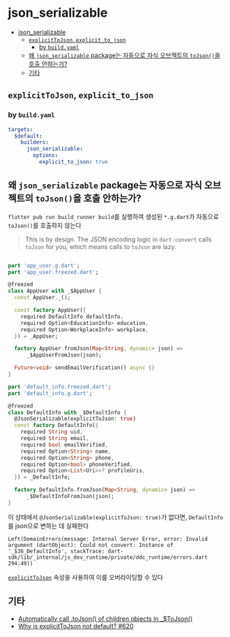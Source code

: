# json_serializable

- [json\_serializable](#json_serializable)
    - [`explicitToJson`, `explicit_to_json`](#explicittojson-explicit_to_json)
        - [by `build.yaml`](#by-buildyaml)
    - [왜 `json_serializable` package는 자동으로 자식 오브젝트의 `toJson()`을 호출 안하는가?](#왜-json_serializable-package는-자동으로-자식-오브젝트의-tojson을-호출-안하는가)
    - [기타](#기타)

## `explicitToJson`, `explicit_to_json`

### by `build.yaml`

```yaml
targets:
  $default:
    builders:
      json_serializable:
        options:
          explicit_to_json: true
```

## 왜 `json_serializable` package는 자동으로 자식 오브젝트의 `toJson()`을 호출 안하는가?

`flutter pub run build_runner build`를 실행하여 생성된 `*.g.dart`가 자동으로 `toJson()`를 호출하지 않는다

> This is by design. The JSON encoding logic in `dart:convert` calls `toJson` for you, which means calls to `toJson` are lazy.

```dart

part 'app_user.g.dart';
part 'app_user.freezed.dart';

@freezed
class AppUser with _$AppUser {
  const AppUser._();

  const factory AppUser({
    required DefaultInfo defaultInfo,
    required Option<EducationInfo> education,
    required Option<WorkplaceInfo> workplace,
  }) = _AppUser;

  factory AppUser.fromJson(Map<String, dynamic> json) =>
      _$AppUserFromJson(json);

  Future<void> sendEmailVerification() async {}
}
```

```dart
part 'default_info.freezed.dart';
part 'default_info.g.dart';

@freezed
class DefaultInfo with _$DefaultInfo {
  @JsonSerializable(explicitToJson: true)
  const factory DefaultInfo({
    required String uid,
    required String email,
    required bool emailVerified,
    required Option<String> name,
    required Option<String> phone,
    required Option<bool> phoneVerified,
    required Option<List<Uri>>? profileUris,
  }) = _DefaultInfo;

  factory DefaultInfo.fromJson(Map<String, dynamic> json) =>
      _$DefaultInfoFromJson(json);
}
```

이 상태에서 `@JsonSerializable(explicitToJson: true)`가 없다면, `DefaultInfo`를 json으로 변하는 데 실패한다

```log
Left(DomainErrors(message: Internal Server Error, error: Invalid argument (dartObject): Could not convert: Instance of '_$36_DefaultInfo', stackTrace: dart-sdk/lib/_internal/js_dev_runtime/private/ddc_runtime/errors.dart 294:49))
```

[`explicitToJson`](https://pub.dev/documentation/json_annotation/latest/json_annotation/JsonSerializable/explicitToJson.html) 속성을 사용하여 이를 오버라이딩할 수 있다

## 기타

- [Automatically call .toJson() of children objects in _$<NameOfObject>ToJson(<Object>)](https://github.com/google/json_serializable.dart/issues/561)
- [Why is explicitToJson not default? #620](https://github.com/google/json_serializable.dart/issues/620)
